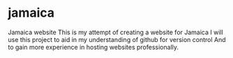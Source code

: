 # jamaica
Jamaica website
This is my attempt of creating a website for Jamaica
I will use this project to aid in my understanding of github for version control
And to gain more experience in hosting websites professionally.
